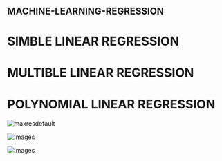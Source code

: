 ##  MACHINE-LEARNING-REGRESSION
# SIMBLE LINEAR REGRESSION 
# MULTIBLE LINEAR REGRESSION 
# POLYNOMIAL LINEAR REGRESSION 
![maxresdefault](https://user-images.githubusercontent.com/100859586/216324680-965f3090-2252-4f96-b378-7fc652a6bdbe.jpg)



![images](https://user-images.githubusercontent.com/100859586/216324740-7465bcb1-32f5-4bf8-9af0-048defb0e129.png)




![images](https://user-images.githubusercontent.com/100859586/216325266-9a96d425-c60e-42c2-b84e-6e85d01c6d4d.png)




